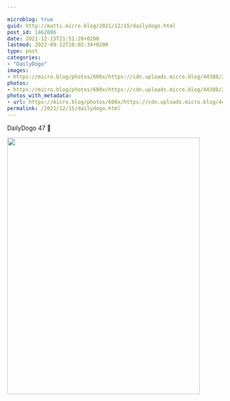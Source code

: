 ```yaml
---

microblog: true
guid: http://matti.micro.blog/2021/12/15/dailydogo.html
post_id: 1462086
date: 2021-12-15T21:51:28+0200
lastmod: 2022-09-12T10:02:34+0200
type: post
categories:
- "DailyDogo"
images:
- https://micro.blog/photos/600x/https://cdn.uploads.micro.blog/44388/2021/d45b73c947.jpg
photos:
- https://micro.blog/photos/600x/https://cdn.uploads.micro.blog/44388/2021/d45b73c947.jpg
photos_with_metadata:
- url: https://micro.blog/photos/600x/https://cdn.uploads.micro.blog/44388/2021/d45b73c947.jpg
permalink: /2021/12/15/dailydogo.html
---
```

DailyDogo 47 🐶

<img src="/media/uploads/2021/d45b73c947.jpg" width="450" height="600" alt="" />

